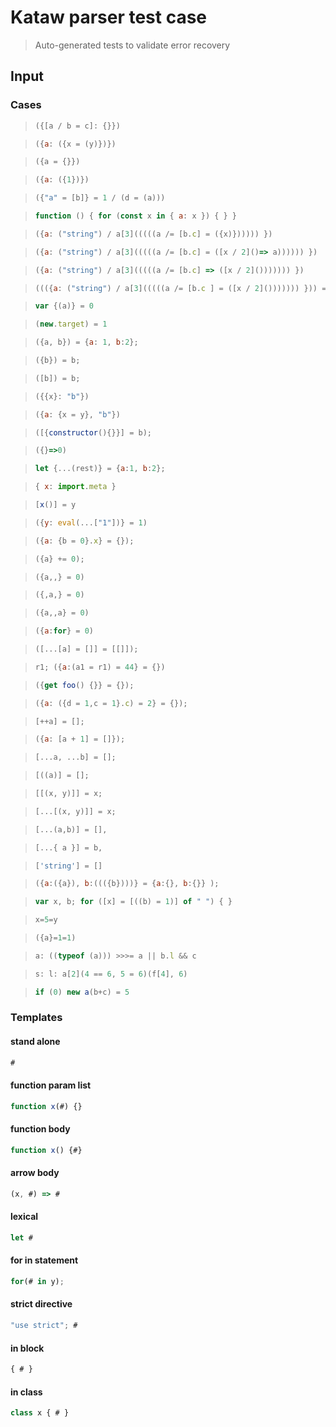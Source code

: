 # Kataw parser test case

> Auto-generated tests to validate error recovery
>

## Input

### Cases

> `````js
> ({[a / b = c]: {}})
> `````

> `````js
> ({a: ({x = (y)})})
> `````

> `````js
> ({a = {}})
> `````

> `````js
> ({a: ({1})})
> `````

> `````js
> ({"a" = [b]} = 1 / (d = (a)))
> `````

> `````js
> function () { for (const x in { a: x }) { } }
> `````

> `````js
> ({a: ("string") / a[3](((((a /= [b.c] = ({x)}))))) })
> `````

> `````js
> ({a: ("string") / a[3](((((a /= [b.c] = ([x / 2]()=> a)))))) })
> `````

> `````js
> ({a: ("string") / a[3](((((a /= [b.c] => ([x / 2]())))))) })
> `````

> `````js
> ((({a: ("string") / a[3](((((a /= [b.c ] = ([x / 2]())))))) })) = a
> `````

> `````js
> var {(a)} = 0
> `````

> `````js
> (new.target) = 1
> `````

> `````js
> ({a, b}) = {a: 1, b:2};
> `````

> `````js
> ({b}) = b;
> `````

> `````js
> ([b]) = b;
> `````

> `````js
> ({{x}: "b"})
> `````

> `````js
> ({a: {x = y}, "b"})
> `````

> `````js
> ([{constructor(){}}] = b);
> `````

> `````js
> ({}=>0)
> `````

> `````js
> let {...(rest)} = {a:1, b:2};
> `````

> `````js
> { x: import.meta }
> `````

> `````js
> [x()] = y
> `````

> `````js
> ({y: eval(...["1"])} = 1)
> `````

> `````js
> ({a: {b = 0}.x} = {});
> `````

> `````js
> ({a} += 0);
> `````

> `````js
> ({a,,} = 0)
> `````

> `````js
> ({,a,} = 0)
> `````

> `````js
>({a,,a} = 0)
> `````

> `````js
> ({a:for} = 0)
> `````

> `````js
> ([...[a] = []] = [[]]);
> `````

> `````js
> r1; ({a:(a1 = r1) = 44} = {})
> `````

> `````js
> ({get foo() {}} = {});
> `````

> `````js
> ({a: ({d = 1,c = 1}.c) = 2} = {});
> `````

> `````js
> [++a] = [];
> `````

> `````js
> ({a: [a + 1] = []});
> `````

> `````js
> [...a, ...b] = [];
> `````

> `````js
> [((a)] = [];
> `````

> `````js
> [[(x, y)]] = x;
> `````

> `````js
> [...[(x, y)]] = x;
> `````

> `````js
> [...(a,b)] = [],
> `````

> `````js
> [...{ a }] = b,
> `````

> `````js
> ['string'] = []
> `````

> `````js
> ({a:({a}), b:((({b})))} = {a:{}, b:{}} );
> `````

> `````js
> var x, b; for ([x] = [((b) = 1)] of " ") { }
> `````

> `````js
> x=5=y
> `````

> `````js
> ({a}=1=1)
> `````

> `````js
> a: ((typeof (a))) >>>= a || b.l && c
> `````

> `````js
> s: l: a[2](4 == 6, 5 = 6)(f[4], 6)
> `````

> `````js
> if (0) new a(b+c) = 5
> `````

### Templates

#### stand alone

`````js
#
`````

#### function param list

`````js
function x(#) {}
`````

#### function body

`````js
function x() {#}
`````

#### arrow body

`````js
(x, #) => #
`````

#### lexical

`````js
let #
`````

#### for in statement

`````js
for(# in y);
`````

#### strict directive

`````js
"use strict"; #
`````

#### in block

`````js
{ # }
`````

#### in class

`````js
class x { # }
`````
